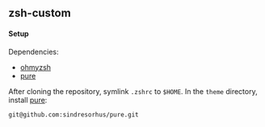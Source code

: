 ## zsh-custom

#### Setup

Dependencies:

* [ohmyzsh](https://github.com/ohmyzsh/ohmyzsh)
* [pure](https://github.com/sindresorhus/pure)

After cloning the repository, symlink `.zshrc` to `$HOME`. In the `theme` directory, install [pure](https://github.com/sindresorhus/pure):

```
git@github.com:sindresorhus/pure.git
```
